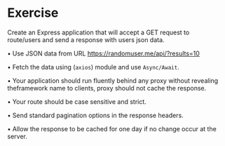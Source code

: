 # Exercise
Create an Express application that will accept a GET request to route/users and send a response with users json data.

• Use JSON data from URL https://randomuser.me/api/?results=10

• Fetch the data using (`axios`) module and use `Async/Await`.

• Your application should run fluently behind any proxy without revealing theframework name to clients, proxy should not cache the response.

• Your route should be case sensitive and strict.

• Send standard pagination options in the response headers.

• Allow the response to be cached for one day if no change occur at the server.
